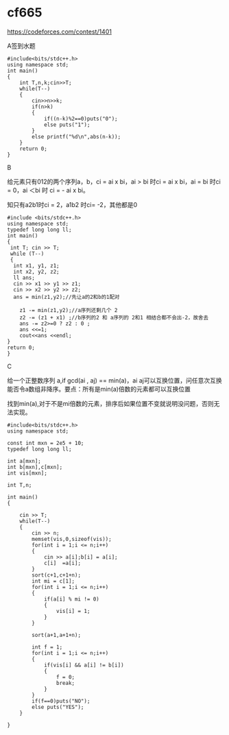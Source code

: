 # cf665

https://codeforces.com/contest/1401

A签到水题

```
#include<bits/stdc++.h>
using namespace std;
int main()
{
	int T,n,k;cin>>T;
	while(T--)
	{
		cin>>n>>k;
		if(n>k)
		{
			if((n-k)%2==0)puts("0");
			else puts("1");
		}
		else printf("%d\n",abs(n-k));
	}
	return 0;
}
```

B

给元素只有012的两个序列a，b，ci = ai x bi，ai > bi 时ci = ai x bi，ai = bi 时ci = 0，ai ＜bi 时 ci = - ai x bi。

知只有a2b1时ci = 2，a1b2 时ci= -2，其他都是0

```
#include <bits/stdc++.h>
using namespace std;
typedef long long ll;
int main()
{
 int T; cin >> T;
 while (T--)
 {
  int x1, y1, z1;
  int x2, y2, z2;
  ll ans;
  cin >> x1 >> y1 >> z1;
  cin >> x2 >> y2 >> z2;
  ans = min(z1,y2);//先让a的2和b的1配对 

	z1 -= min(z1,y2);//a序列还剩几个 2
	z2 -= (z1 + x1) ;//b序列的2 和 a序列的 2和1 相结合都不会出-2，故舍去
	ans -= z2>=0 ? z2 : 0 ;
	ans <<=1;  
 	cout<<ans <<endl;
}
return 0;
}
```

C

给一个正整数序列 a,if gcd(ai , aj) == min(a)，ai aj可以互换位置，问任意次互换能否令a数组非降序。要点：所有是min(a)倍数的元素都可以互换位置

找到min(a),对于不是mi倍数的元素，排序后如果位置不变就说明没问题，否则无法实现。

```
#include<bits/stdc++.h>
using namespace std;

const int mxn = 2e5 + 10;
typedef long long ll;

int a[mxn];
int b[mxn],c[mxn];
int vis[mxn];

int T,n;

int main()
{
    
    cin >> T;
    while(T--)
	{
        cin >> n;
        memset(vis,0,sizeof(vis));
        for(int i = 1;i <= n;i++)
		{
            cin >> a[i];b[i] = a[i];
            c[i]  =a[i];
        }
		sort(c+1,c+1+n);
        int mi = c[1];
        for(int i = 1;i <= n;i++)
		{
            if(a[i] % mi != 0)
			{
                vis[i] = 1;
            }
        }

        sort(a+1,a+1+n);

        int f = 1;
        for(int i = 1;i <= n;i++)
		{
            if(vis[i] && a[i] != b[i])
			{
                f = 0;
                break;
            }
        }
        if(f==0)puts("NO");
        else puts("YES");
    }

}

```

